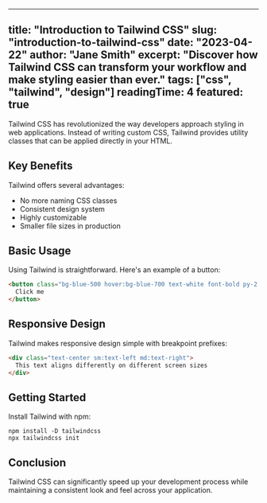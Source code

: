
---
title: "Introduction to Tailwind CSS"
slug: "introduction-to-tailwind-css"
date: "2023-04-22"
author: "Jane Smith"
excerpt: "Discover how Tailwind CSS can transform your workflow and make styling easier than ever."
tags: ["css", "tailwind", "design"]
readingTime: 4
featured: true
---

Tailwind CSS has revolutionized the way developers approach styling in web applications. Instead of writing custom CSS, Tailwind provides utility classes that can be applied directly in your HTML.

## Key Benefits

Tailwind offers several advantages:
- No more naming CSS classes
- Consistent design system
- Highly customizable
- Smaller file sizes in production

## Basic Usage

Using Tailwind is straightforward. Here's an example of a button:

```html
<button class="bg-blue-500 hover:bg-blue-700 text-white font-bold py-2 px-4 rounded">
  Click me
</button>
```

## Responsive Design

Tailwind makes responsive design simple with breakpoint prefixes:

```html
<div class="text-center sm:text-left md:text-right">
  This text aligns differently on different screen sizes
</div>
```

## Getting Started

Install Tailwind with npm:

```
npm install -D tailwindcss
npx tailwindcss init
```

## Conclusion

Tailwind CSS can significantly speed up your development process while maintaining a consistent look and feel across your application.
